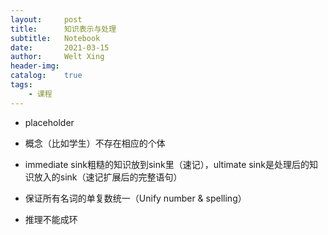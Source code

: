 ```yaml
---
layout:     post
title:      知识表示与处理
subtitle:   Notebook
date:       2021-03-15
author:     Welt Xing
header-img:
catalog:    true
tags:
    - 课程
---
```



- placeholder

- 概念（比如学生）不存在相应的个体

- immediate sink粗糙的知识放到sink里（速记），ultimate sink是处理后的知识放入的sink（速记扩展后的完整语句）

- 保证所有名词的单复数统一（Unify number & spelling）
- 推理不能成环

